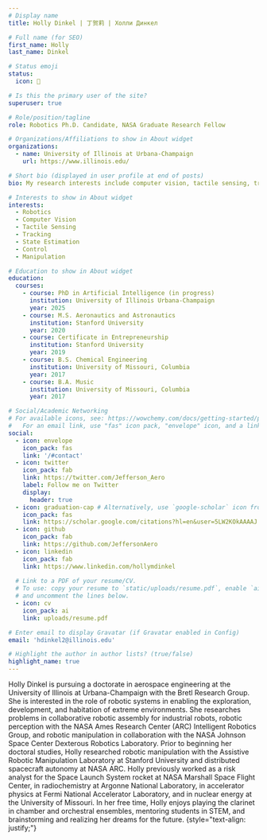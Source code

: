 ```yaml
---
# Display name
title: Holly Dinkel | 丁贺莉 | Холли Динкел

# Full name (for SEO)
first_name: Holly
last_name: Dinkel

# Status emoji
status:
  icon: 🚀

# Is this the primary user of the site?
superuser: true

# Role/position/tagline
role: Robotics Ph.D. Candidate, NASA Graduate Research Fellow

# Organizations/Affiliations to show in About widget
organizations:
  - name: University of Illinois at Urbana-Champaign
    url: https://www.illinois.edu/

# Short bio (displayed in user profile at end of posts)
bio: My research interests include computer vision, tactile sensing, tracking, and robotic manipulation for deformable linear objects such as wire and rope.

# Interests to show in About widget
interests:
  - Robotics
  - Computer Vision
  - Tactile Sensing
  - Tracking
  - State Estimation
  - Control
  - Manipulation

# Education to show in About widget
education:
  courses:
    - course: PhD in Artificial Intelligence (in progress)
      institution: University of Illinois Urbana-Champaign
      year: 2025
    - course: M.S. Aeronautics and Astronautics
      institution: Stanford University
      year: 2020
    - course: Certificate in Entrepreneurship
      institution: Stanford University
      year: 2019
    - course: B.S. Chemical Engineering
      institution: University of Missouri, Columbia
      year: 2017
    - course: B.A. Music
      institution: University of Missouri, Columbia
      year: 2017

# Social/Academic Networking
# For available icons, see: https://wowchemy.com/docs/getting-started/page-builder/#icons
#   For an email link, use "fas" icon pack, "envelope" icon, and a link in the form "mailto:your-email@example.com" or "/#contact" for contact widget.
social:
  - icon: envelope
    icon_pack: fas
    link: '/#contact'
  - icon: twitter
    icon_pack: fab
    link: https://twitter.com/Jefferson_Aero
    label: Follow me on Twitter
    display:
      header: true
  - icon: graduation-cap # Alternatively, use `google-scholar` icon from `ai` icon pack
    icon_pack: fas
    link: https://scholar.google.com/citations?hl=en&user=5LW2KOkAAAAJ
  - icon: github
    icon_pack: fab
    link: https://github.com/JeffersonAero
  - icon: linkedin
    icon_pack: fab
    link: https://www.linkedin.com/hollymdinkel
  
  # Link to a PDF of your resume/CV.
  # To use: copy your resume to `static/uploads/resume.pdf`, enable `ai` icons in `params.yaml`,
  # and uncomment the lines below.
  - icon: cv
    icon_pack: ai
    link: uploads/resume.pdf

# Enter email to display Gravatar (if Gravatar enabled in Config)
email: 'hdinkel2@illinois.edu'

# Highlight the author in author lists? (true/false)
highlight_name: true
---
```


Holly Dinkel is pursuing a doctorate in aerospace engineering at the University of Illinois at Urbana-Champaign with the Bretl Research Group. She is interested in the role of robotic systems in enabling the exploration, development, and habitation of extreme environments. She researches problems in collaborative robotic assembly for industrial robots, robotic perception with the NASA Ames Research Center (ARC) Intelligent Robotics Group, and robotic manipulation in collaboration with the NASA Johnson Space Center Dexterous Robotics Laboratory. Prior to beginning her doctoral studies, Holly researched robotic manipulation with the Assistive Robotic Manipulation Laboratory at Stanford University and distributed spacecraft autonomy at NASA ARC. Holly previously worked as a risk analyst for the Space Launch System rocket at NASA Marshall Space Flight Center, in radiochemistry at Argonne National Laboratory, in accelerator physics at Fermi National Accelerator Laboratory, and in nuclear energy at the University of Missouri. In her free time, Holly enjoys playing the clarinet in chamber and orchestral ensembles, mentoring students in STEM, and brainstorming and realizing her dreams for the future.
{style="text-align: justify;"}
